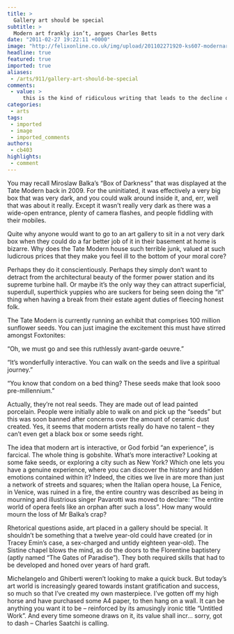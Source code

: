```yaml
---
title: >
  Gallery art should be special
subtitle: >
  Modern art frankly isn’t, argues Charles Betts
date: "2011-02-27 19:22:11 +0000"
image: "http://felixonline.co.uk/img/upload/201102271920-ks607-modernar.jpg"
headline: true
featured: true
imported: true
aliases:
 - /arts/911/gallery-art-should-be-special
comments:
 - value: >
     this is the kind of ridiculous writing that leads to the decline of culture. we have to be able to see the beauty in what the artists of today are doing because we are not going back to michelangelo - and that is a good thing. art must, as all things, move constantly forwards. <br>,not really - Installation art's purpose is for the artist to create a reaction in the viewer. However, like all genres it may be created through and for any purpose (for cash, to impress a girl, from an awakening dream etc..). But the artist in this genre is a voyeur and its the reaction they seek. Here the artist has caused a reaction and therefore their purpose is achieved. Alas, never forget beauty is in the eye of the beholder. What would be nice however would be some data points backing up some of Charles' quite brave claims!,Granted there is bad modern art but there’s also bad science, literature, music and just about anything. Let’s try and focus on the good stuff. It’s all too easy to pander to populist sentiments and
categories:
 - arts
tags:
 - imported
 - image
 - imported_comments
authors:
 - cb403
highlights:
 - comment
---
```


You may recall Miroslaw Balka’s “Box of Darkness” that was displayed at the Tate Modern back in 2009. For the uninitiated, it was effectively a very big box that was very dark, and you could walk around inside it, and, err, well that was about it really. Except it wasn’t really very dark as there was a wide-open entrance, plenty of camera flashes, and people fiddling with their mobiles.

Quite why anyone would want to go to an art gallery to sit in a not very dark box when they could do a far better job of it in their basement at home is bizarre. Why does the Tate Modern house such terrible junk, valued at such ludicrous prices that they make you feel ill to the bottom of your moral core?

Perhaps they do it conscientiously. Perhaps they simply don’t want to detract from the architectural beauty of the former power station and its supreme turbine hall. Or maybe it’s the only way they can attract superficial, superdull, superthick yuppies who are suckers for being seen doing the “it” thing when having a break from their estate agent duties of fleecing honest folk.

The Tate Modern is currently running an exhibit that comprises 100 million sunflower seeds. You can just imagine the excitement this must have stirred amongst Foxtonites:

“Oh, we must go and see this ruthlessly avant-garde oeuvre.”

“It’s wonderfully interactive. You can walk on the seeds and live a spiritual journey.”

“You know that condom on a bed thing? These seeds make that look sooo pre-millennium.”

Actually, they’re not real seeds. They are made out of lead painted porcelain. People were initially able to walk on and pick up the “seeds” but this was soon banned after concerns over the amount of ceramic dust created. Yes, it seems that modern artists really do have no talent – they can’t even get a black box or some seeds right.

The idea that modern art is interactive, or God forbid “an experience”, is farcical. The whole thing is gobshite. What’s more interactive? Looking at some fake seeds, or exploring a city such as New York? Which one lets you have a genuine experience, where you can discover the history and hidden emotions contained within it? Indeed, the cities we live in are more than just a network of streets and squares; when the Italian opera house, La Fenice, in Venice, was ruined in a fire, the entire country was described as being in mourning and illustrious singer Pavarotti was moved to declare: “The entire world of opera feels like an orphan after such a loss”. How many would mourn the loss of Mr Balka’s crap?

Rhetorical questions aside, art placed in a gallery should be special. It shouldn’t be something that a twelve year-old could have created (or in Tracey Emin’s case, a sex-charged and untidy eighteen year-old). The Sistine chapel blows the mind, as do the doors to the Florentine baptistery (aptly named “The Gates of Paradise”). They both required skills that had to be developed and honed over years of hard graft.

Michelangelo and Ghiberti weren’t looking to make a quick buck. But today’s art world is increasingly geared towards instant gratification and success, so much so that I’ve created my own masterpiece. I’ve gotten off my high horse and have purchased some A4 paper, to then hang on a wall. It can be anything you want it to be – reinforced by its amusingly ironic title “Untitled Work”. And every time someone draws on it, its value shall incr... sorry, got to dash – Charles Saatchi is calling.
